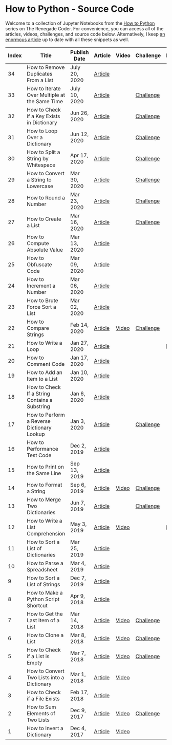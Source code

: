 # How to Python - Source Code

Welcome to a collection of Jupyter Notebooks from the [How to Python][1] series on The Renegade Coder. For convenience, you can access all of the articles, videos, challenges, and source code below. Alternatively, I keep [an enormous article][25] up to date with all these snippets as well.

| Index | Title | Publish Date | Article | Video | Challenge | Notebook |
|-------|-------|--------------|---------|-------|-----------|----------|
| 34 | How to Remove Duplicates From a List | July 20, 2020 | [Article][62] | | | |
| 33 | How to Iterate Over Multiple at the Same Time | July 10, 2020 | [Article][60] | | [Challenge][61] | |
| 32 | How to Check if a Key Exists in Dictionary | Jun 26, 2020 | [Article][58] | | [Challenge][59] | |
| 31 | How to Loop Over a Dictionary | Jun 12, 2020 | [Article][55] | | [Challenge][56] | |
| 30 | How to Split a String by Whitespace | Apr 17, 2020 | [Article][34] | | [Challenge][45] | |
| 29 | How to Convert a String to Lowercase | Mar 30, 2020 | [Article][33] | | [Challenge][44] | |
| 28 | How to Round a Number | Mar 23, 2020 | [Article][32] | | [Challenge][54] | |
| 27 | How to Create a List | Mar 16, 2020 | [Article][31] | | [Challenge][57] | |
| 26 | How to Compute Absolute Value | Mar 13, 2020 | [Article][30] | | | |
| 25 | How to Obfuscate Code | Mar 09, 2020 | [Article][29] | | | |
| 24 | How to Increment a Number | Mar 06, 2020 | [Article][28] | | | |
| 23 | How to Brute Force Sort a List | Mar 02, 2020 | [Article][27] | | | |
| 22 | How to Compare Strings | Feb 14, 2020 | [Article][26] | [Video][43] | [Challenge][46] | |
| 21 | How to Write a Loop | Jan 27, 2020 | [Article][4] | | | [Notebook][24] | 
| 20 | How to Comment Code | Jan 17, 2020 | [Article][5] | | | |
| 19 | How to Add an Item to a List | Jan 10, 2020 | [Article][6] | | | |
| 18 | How to Check If a String Contains a Substring | Jan 6, 2020 | [Article][7] | | | |
| 17 | How to Perform a Reverse Dictionary Lookup | Jan 3, 2020 | [Article][8] | | [Challenge][48] | |
| 16 | How to Performance Test Code | Dec 2, 2019 | [Article][9] | | | |
| 15 | How to Print on the Same Line | Sep 13, 2019 | [Article][10] | | | |
| 14 | How to Format a String | Sep 6, 2019 | [Article][11] | [Video][42] | [Challenge][53] | |
| 13 | How to Merge Two Dictionaries | Jun 7, 2019 | [Article][12] | | [Challenge][47] | |
| 12 | How to Write a List Comprehension | May 3, 2019 | [Article][2] | [Video][39] | | [Notebook][3] |
| 11 | How to Sort a List of Dictionaries | Mar 25, 2019 | [Article][13] | | | |
| 10 | How to Parse a Spreadsheet | Mar 4, 2019 | [Article][14] | | | |
| 9 | How to Sort a List of Strings | Dec 7, 2019 | [Article][15] | | | |
| 8 | How to Make a Python Script Shortcut | Apr 9, 2018 | [Article][16] | | | |
| 7 | How to Get the Last Item of a List | Mar 14, 2018 | [Article][17] | [Video][41] | [Challenge][52] | |
| 6 | How to Clone a List | Mar 8, 2018 | [Article][18] | [Video][40] | [Challenge][51] | |
| 5 | How to Check if a List is Empty | Mar 7, 2018 | [Article][19] | [Video][35] | [Challenge][49] | | 
| 4 | How to Convert Two Lists into a Dictionary | Mar 1, 2018 | [Article][20] | [Video][38] | | |
| 3 | How to Check if a File Exists | Feb 17, 2018 | [Article][21] | | | |
| 2 | How to Sum Elements of Two Lists | Dec 9, 2017 | [Article][22] | [Video][37] | [Challenge][50] | |
| 1 | How to Invert a Dictionary | Dec 4, 2017 | [Article][23] | [Video][36] | | |

[1]: https://therenegadecoder.com/series/how-to-python/
[2]: https://therenegadecoder.com/code/how-to-write-a-list-comprehension-in-python/
[3]: https://colab.research.google.com/github/TheRenegadeCoder/how-to-python-code/blob/master/notebooks/how_to_write_a_list_comprehension.ipynb
[4]: https://therenegadecoder.com/code/how-to-write-a-loop-in-python/
[5]: https://therenegadecoder.com/code/how-to-comment-code-in-python/
[6]: https://therenegadecoder.com/code/how-to-add-an-item-to-a-list-in-python/
[7]: https://therenegadecoder.com/code/how-to-check-if-a-string-contains-a-substring-in-python/
[8]: https://therenegadecoder.com/code/how-to-perform-a-reverse-dictionary-lookup-in-python/
[9]: https://therenegadecoder.com/code/how-to-performance-test-python-code/
[10]: https://therenegadecoder.com/code/how-to-print-on-the-same-line-in-python/
[11]: https://therenegadecoder.com/code/how-to-format-a-string-in-python/
[12]: https://therenegadecoder.com/code/how-to-merge-two-dictionaries-in-python/
[13]: https://therenegadecoder.com/code/how-to-sort-a-list-of-dictionaries-in-python/
[14]: https://therenegadecoder.com/code/how-to-parse-a-spreadsheet-in-python/
[15]: https://therenegadecoder.com/code/how-to-sort-a-list-of-strings-in-python/
[16]: https://therenegadecoder.com/code/how-to-make-a-python-script-shortcut-with-arguments/
[17]: https://therenegadecoder.com/code/how-to-get-the-last-item-of-a-list-in-python/
[18]: https://therenegadecoder.com/code/how-to-clone-a-list-in-python/
[19]: https://therenegadecoder.com/code/how-to-check-if-a-list-is-empty-in-python/
[20]: https://therenegadecoder.com/code/how-to-convert-two-lists-into-a-dictionary-in-python/
[21]: https://therenegadecoder.com/code/how-to-check-if-a-file-exists-in-python/
[22]: https://therenegadecoder.com/code/how-to-sum-elements-of-two-lists-in-python/
[23]: https://therenegadecoder.com/code/how-to-invert-a-dictionary-in-python/
[24]: https://colab.research.google.com/github/TheRenegadeCoder/how-to-python-code/blob/master/notebooks/how_to_write_a_loop.ipynb
[25]: https://therenegadecoder.com/code/python-code-snippets-for-everyday-problems/
[26]: https://therenegadecoder.com/code/how-to-compare-strings-in-python/
[27]: https://therenegadecoder.com/code/how-to-brute-force-sort-a-list-in-python/
[28]: https://therenegadecoder.com/code/how-to-increment-a-number-in-python/
[29]: https://therenegadecoder.com/code/how-to-obfuscate-code-in-python/
[30]: https://therenegadecoder.com/code/how-to-compute-absolute-value-in-python/
[31]: https://therenegadecoder.com/code/how-to-create-a-list-in-python/
[32]: https://therenegadecoder.com/code/how-to-round-a-number-in-python/
[33]: https://therenegadecoder.com/code/how-to-convert-a-string-to-lowercase-in-python/
[34]: https://therenegadecoder.com/code/how-to-split-a-string-by-whitespace-in-python/
[35]: https://www.youtube.com/watch?v=k1lE5QxNAM4
[36]: https://www.youtube.com/watch?v=lN5qX73H2Bc
[37]: https://www.youtube.com/watch?v=-ueWDzP88eQ
[38]: https://www.youtube.com/watch?v=SPmFkdfD_Ho
[39]: https://www.youtube.com/watch?v=AEG8D4h7kls
[40]: https://www.youtube.com/watch?v=ZMCte_LHml0
[41]: https://www.youtube.com/watch?v=wAJ1Nlk-T7w
[42]: https://www.youtube.com/watch?v=qZMYur8VRlU
[43]: https://www.youtube.com/watch?v=EO1_Pa6wSQs
[44]: https://twitter.com/RenegadeCoder94/status/1264975318126919680
[45]: https://twitter.com/RenegadeCoder94/status/1264971395747979265
[46]: https://twitter.com/RenegadeCoder94/status/1261037244493770756
[47]: https://twitter.com/RenegadeCoder94/status/1255254175832780800
[48]: https://twitter.com/RenegadeCoder94/status/1251974523018260486
[49]: https://twitter.com/RenegadeCoder94/status/1251963427842654218
[50]: https://twitter.com/RenegadeCoder94/status/1251952416205033473
[51]: https://twitter.com/RenegadeCoder94/status/1251764535716990976
[52]: https://twitter.com/RenegadeCoder94/status/1251753023858188292
[53]: https://twitter.com/RenegadeCoder94/status/1251746937080029184
[54]: https://twitter.com/RenegadeCoder94/status/1269750560368078848
[55]: https://therenegadecoder.com/code/how-to-loop-over-a-dictionary-in-python/
[56]: https://twitter.com/RenegadeCoder94/status/1260631262546604037
[57]: https://twitter.com/RenegadeCoder94/status/1274726808001359873
[58]: https://therenegadecoder.com/code/how-to-check-if-a-key-exists-in-a-dictionary-in-python/
[59]: https://twitter.com/RenegadeCoder94/status/1270232431325478915
[60]: https://therenegadecoder.com/code/how-to-iterate-over-multiple-lists-at-the-same-time-in-python/
[61]: https://twitter.com/RenegadeCoder94/status/1276967356997218305
[62]: https://therenegadecoder.com/code/how-to-remove-duplicates-from-a-list-in-python/
